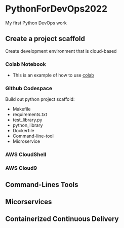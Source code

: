 # PythonForDevOps2022
My first Python DevOps work


## Create a project scaffold

Create development environment that is cloud-based
### Colab Notebook
* This is an example of how to use [colab](https://github.com/azCyberTech/PythonForDevOps2022/blob/main/Getting_Started_Python.ipynb)

### Github Codespace

Build out python project scaffold:
* Makefile
* requirements.txt
* test_library.py
* python_library
* Dockerfile
* Command-line-tool
* Microservice


### AWS CloudShell
### AWS Cloud9

## Command-Lines Tools

## Micorservices

## Containerized Continuous Delivery

